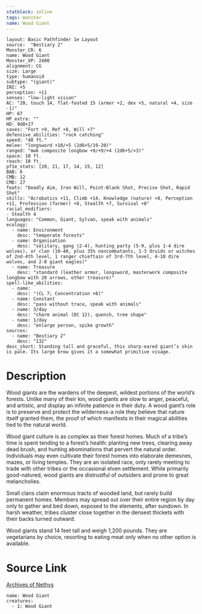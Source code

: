 ```yaml
---
statblock: inline
tags: monster
name: Wood Giant
---
```

```statblock
layout: Basic Pathfinder 1e Layout
source:  "Bestiary 2"
Monster_CR: 6
name: Wood Giant
Monster_XP: 2400
alignment: CG
size: Large
type: humanoid
subtype: "(giant)"
INI: +5
perception: +11
senses: "low-light vision"
AC: "20, touch 14, flat-footed 15 (armor +2, dex +5, natural +4, size -1)"
HP: 67
HP_extra: ""
HD: 9d8+27
saves: "Fort +9, Ref +8, Will +7"
defensive_abilities: "rock catching"
speed: "40 ft."
melee: "longsword +10/+5 (2d6+5/19-20)"
ranged: "mwk composite longbow +9/+9/+4 (2d6+5/×3)"
space: 10 ft.
reach: 10 ft.
pf1e_stats: [20, 21, 17, 14, 15, 12]
BAB: 6
CMB: 12
CMD: 27
feats: "Deadly Aim, Iron Will, Point-Blank Shot, Precise Shot, Rapid Shot"
skills: "Acrobatics +11, Climb +14, Knowledge (nature) +8, Perception +11, Profession (farmer) +8, Stealth +7, Survival +8"
racial_modifiers:
- Stealth 4
languages: "Common, Giant, Sylvan, speak with animals"
ecology:
  - name: Environment
    desc: "temperate forests"
  - name: Organisation
    desc: "solitary, gang (2-4), hunting party (5-9, plus 1-4 dire wolves), or clan (10-40, plus 35% noncombatants, 1-3 druids or witches of 2nd-4th level, 1 ranger chieftain of 3rd-7th level, 4-10 dire wolves, and 2-8 giant eagles)"
  - name: Treasure
    desc: "standard (leather armor, longsword, masterwork composite longbow with 20 arrows, other treasure)"
spell-like_abilities:
  - name:
    desc: "(CL 7; Concentration +8)"
  - name: Constant
    desc: "pass without trace, speak with animals"
  - name: 3/day
    desc: "charm animal (DC 12), quench, tree shape"
  - name: 1/day
    desc: "enlarge person, spike growth"
sources:
  - name: "Bestiary 2"
    desc: "132"
desc_short: Standing tall and graceful, this sharp-eared giant’s skin is pale. Its large brow gives it a somewhat primitive visage.
```
# Description
Wood giants are the wardens of the deepest, wildest portions of the world’s forests. Unlike many of their kin, wood giants are slow to anger, peaceful, and artistic, and display an infinite patience in their duty. A wood giant’s role is to preserve and protect the wilderness-a role they believe that nature itself granted them, the proof of which manifests in their magical abilities tied to the natural world.

Wood giant culture is as complex as their forest homes. Much of a tribe’s time is spent tending to a forest’s health: planting new trees, clearing away dead brush, and hunting abominations that pervert the natural order. Individuals may even cultivate their forest homes into elaborate demesnes, mazes, or living temples. They are an isolated race, only rarely meeting to trade with other tribes or the occasional elven settlement. While primarily good-natured, wood giants are distrustful of outsiders and prone to great melancholies.

Small clans claim enormous tracts of wooded land, but rarely build permanent homes. Members may spread out over their entire region by day only to gather and bed down, exposed to the elements, after sundown. In harsh weather, tribes cluster close together in the densest thickets with their backs turned outward.

Wood giants stand 14 feet tall and weigh 1,200 pounds. They are vegetarians by choice, resorting to eating meat only when no other option is available.
# Source Link
[Archives of Nethys](https://aonprd.com/MonsterDisplay.aspx?ItemName=Wood%20Giant)
```encounter-table
name: Wood Giant
creatures:
  - 1: Wood Giant
```
